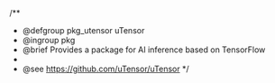 /**
 * @defgroup pkg_utensor uTensor
 * @ingroup  pkg
 * @brief    Provides a package for AI inference based on TensorFlow
 *
 * @see      https://github.com/uTensor/uTensor
 */
